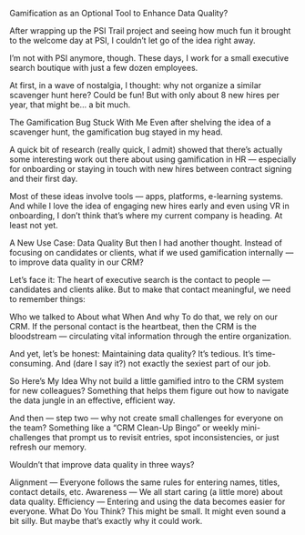 Gamification as an Optional Tool to Enhance Data Quality?

After wrapping up the PSI Trail project and seeing how much fun it brought to the welcome day at PSI, I couldn’t let go of the idea right away.

I’m not with PSI anymore, though. These days, I work for a small executive search boutique with just a few dozen employees.

At first, in a wave of nostalgia, I thought: why not organize a similar scavenger hunt here? Could be fun! But with only about 8 new hires per year, that might be… a bit much.

The Gamification Bug Stuck With Me
Even after shelving the idea of a scavenger hunt, the gamification bug stayed in my head.

A quick bit of research (really quick, I admit) showed that there’s actually some interesting work out there about using gamification in HR — especially for onboarding or staying in touch with new hires between contract signing and their first day.

Most of these ideas involve tools — apps, platforms, e-learning systems. And while I love the idea of engaging new hires early and even using VR in onboarding, I don’t think that’s where my current company is heading. At least not yet.

A New Use Case: Data Quality
But then I had another thought.
Instead of focusing on candidates or clients, what if we used gamification internally — to improve data quality in our CRM?

Let’s face it:
The heart of executive search is the contact to people — candidates and clients alike. But to make that contact meaningful, we need to remember things:

Who we talked to
About what
When
And why
To do that, we rely on our CRM.
If the personal contact is the heartbeat, then the CRM is the bloodstream — circulating vital information through the entire organization.

And yet, let’s be honest:
Maintaining data quality? It’s tedious. It’s time-consuming. And (dare I say it?) not exactly the sexiest part of our job.

So Here’s My Idea
Why not build a little gamified intro to the CRM system for new colleagues?
Something that helps them figure out how to navigate the data jungle in an effective, efficient way.

And then — step two — why not create small challenges for everyone on the team? Something like a “CRM Clean-Up Bingo” or weekly mini-challenges that prompt us to revisit entries, spot inconsistencies, or just refresh our memory.

Wouldn’t that improve data quality in three ways?

Alignment — Everyone follows the same rules for entering names, titles, contact details, etc.
Awareness — We all start caring (a little more) about data quality.
Efficiency — Entering and using the data becomes easier for everyone.
What Do You Think?
This might be small. It might even sound a bit silly. But maybe that’s exactly why it could work.
